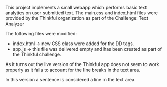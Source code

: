 This project implements a small webapp which performs basic text analytics on user submitted text.
The main.css and index.html files were provided by the Thinkful organization as part of the Challenge: Text Analyzer

The following files were modified:

- index.html -> new CSS class were added for the DD tags.
- app.js -> this file was delivered empty and has been created as part of the Thinkful challenge.

As it turns out the live version of the Thinkful app does not seem to work properly as it fails to account for the line breaks 
in the text area. 

In this version a sentence is considered a line in the text area. 
